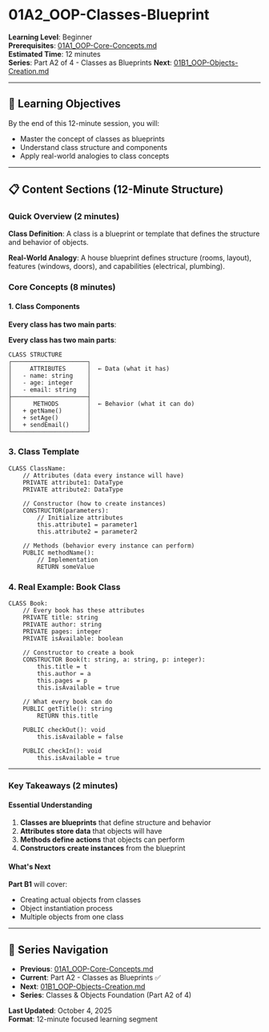# 01A2_OOP-Classes-Blueprint

**Learning Level**: Beginner  
**Prerequisites**: [01A1_OOP-Core-Concepts.md](01A1_OOP-Core-Concepts.md)  
**Estimated Time**: 12 minutes  
**Series**: Part A2 of 4 - Classes as Blueprints
**Next**: [01B1_OOP-Objects-Creation.md](01B1_OOP-Objects-Creation.md)

---

## 🎯 Learning Objectives

By the end of this 12-minute session, you will:

- Master the concept of classes as blueprints
- Understand class structure and components
- Apply real-world analogies to class concepts

---

## 📋 Content Sections (12-Minute Structure)

### Quick Overview (2 minutes)

**Class Definition**: A class is a blueprint or template that defines the structure and behavior of objects.

**Real-World Analogy**: A house blueprint defines structure (rooms, layout), features (windows, doors), and capabilities (electrical, plumbing).

### Core Concepts (8 minutes)

#### **1. Class Components**

**Every class has two main parts**:

**Every class has two main parts**:

```text
CLASS STRUCTURE
┌─────────────────────┐
│     ATTRIBUTES      │  ← Data (what it has)
│   - name: string    │
│   - age: integer    │
│   - email: string   │
├─────────────────────┤
│      METHODS        │  ← Behavior (what it can do)
│   + getName()       │
│   + setAge()        │
│   + sendEmail()     │
└─────────────────────┘
```

### **3. Class Template**

```pseudocode
CLASS ClassName:
    // Attributes (data every instance will have)
    PRIVATE attribute1: DataType
    PRIVATE attribute2: DataType
    
    // Constructor (how to create instances)
    CONSTRUCTOR(parameters):
        // Initialize attributes
        this.attribute1 = parameter1
        this.attribute2 = parameter2
    
    // Methods (behavior every instance can perform)
    PUBLIC methodName():
        // Implementation
        RETURN someValue
```

### **4. Real Example: Book Class**

```pseudocode
CLASS Book:
    // Every book has these attributes
    PRIVATE title: string
    PRIVATE author: string
    PRIVATE pages: integer
    PRIVATE isAvailable: boolean
    
    // Constructor to create a book
    CONSTRUCTOR Book(t: string, a: string, p: integer):
        this.title = t
        this.author = a
        this.pages = p
        this.isAvailable = true
    
    // What every book can do
    PUBLIC getTitle(): string
        RETURN this.title
    
    PUBLIC checkOut(): void
        this.isAvailable = false
    
    PUBLIC checkIn(): void
        this.isAvailable = true
```

---

### Key Takeaways (2 minutes)

#### **Essential Understanding**

1. **Classes are blueprints** that define structure and behavior
2. **Attributes store data** that objects will have
3. **Methods define actions** that objects can perform
4. **Constructors create instances** from the blueprint

#### **What's Next**

**Part B1** will cover:

- Creating actual objects from classes
- Object instantiation process
- Multiple objects from one class

---

## 🔗 Series Navigation

- **Previous**: [01A1_OOP-Core-Concepts.md](01A1_OOP-Core-Concepts.md)
- **Current**: Part A2 - Classes as Blueprints ✅
- **Next**: [01B1_OOP-Objects-Creation.md](01B1_OOP-Objects-Creation.md)
- **Series**: Classes & Objects Foundation (Part A2 of 4)

**Last Updated**: October 4, 2025  
**Format**: 12-minute focused learning segment
